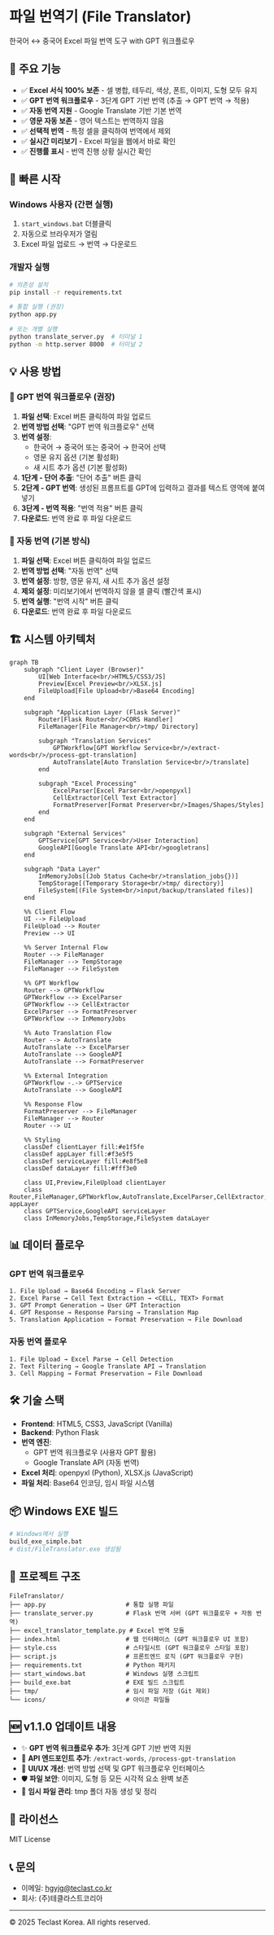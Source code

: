 # 파일 번역기 (File Translator)

한국어 ↔ 중국어 Excel 파일 번역 도구 with GPT 워크플로우

## 🌟 주요 기능

- ✅ **Excel 서식 100% 보존** - 셀 병합, 테두리, 색상, 폰트, 이미지, 도형 모두 유지
- ✅ **GPT 번역 워크플로우** - 3단계 GPT 기반 번역 (추출 → GPT 번역 → 적용)
- ✅ **자동 번역 지원** - Google Translate 기반 기본 번역
- ✅ **영문 자동 보존** - 영어 텍스트는 번역하지 않음
- ✅ **선택적 번역** - 특정 셀을 클릭하여 번역에서 제외
- ✅ **실시간 미리보기** - Excel 파일을 웹에서 바로 확인
- ✅ **진행률 표시** - 번역 진행 상황 실시간 확인

## 🚀 빠른 시작

### Windows 사용자 (간편 실행)

1. `start_windows.bat` 더블클릭
2. 자동으로 브라우저가 열림
3. Excel 파일 업로드 → 번역 → 다운로드

### 개발자 실행

```bash
# 의존성 설치
pip install -r requirements.txt

# 통합 실행 (권장)
python app.py

# 또는 개별 실행
python translate_server.py  # 터미널 1
python -m http.server 8000  # 터미널 2
```

## 💡 사용 방법

### 📝 GPT 번역 워크플로우 (권장)

1. **파일 선택**: Excel 버튼 클릭하여 파일 업로드
2. **번역 방법 선택**: "GPT 번역 워크플로우" 선택
3. **번역 설정**:
   - 한국어 → 중국어 또는 중국어 → 한국어 선택
   - 영문 유지 옵션 (기본 활성화)
   - 새 시트 추가 옵션 (기본 활성화)
4. **1단계 - 단어 추출**: "단어 추출" 버튼 클릭
5. **2단계 - GPT 번역**: 생성된 프롬프트를 GPT에 입력하고 결과를 텍스트 영역에 붙여넣기
6. **3단계 - 번역 적용**: "번역 적용" 버튼 클릭
7. **다운로드**: 번역 완료 후 파일 다운로드

### 🔄 자동 번역 (기본 방식)

1. **파일 선택**: Excel 버튼 클릭하여 파일 업로드
2. **번역 방법 선택**: "자동 번역" 선택
3. **번역 설정**: 방향, 영문 유지, 새 시트 추가 옵션 설정
4. **제외 설정**: 미리보기에서 번역하지 않을 셀 클릭 (빨간색 표시)
5. **번역 실행**: "번역 시작" 버튼 클릭
6. **다운로드**: 번역 완료 후 파일 다운로드

## 🏗️ 시스템 아키텍처

```mermaid
graph TB
    subgraph "Client Layer (Browser)"
        UI[Web Interface<br/>HTML5/CSS3/JS]
        Preview[Excel Preview<br/>XLSX.js]
        FileUpload[File Upload<br/>Base64 Encoding]
    end

    subgraph "Application Layer (Flask Server)"
        Router[Flask Router<br/>CORS Handler]
        FileManager[File Manager<br/>tmp/ Directory]

        subgraph "Translation Services"
            GPTWorkflow[GPT Workflow Service<br/>/extract-words<br/>/process-gpt-translation]
            AutoTranslate[Auto Translation Service<br/>/translate]
        end

        subgraph "Excel Processing"
            ExcelParser[Excel Parser<br/>openpyxl]
            CellExtractor[Cell Text Extractor]
            FormatPreserver[Format Preserver<br/>Images/Shapes/Styles]
        end
    end

    subgraph "External Services"
        GPTService[GPT Service<br/>User Interaction]
        GoogleAPI[Google Translate API<br/>googletrans]
    end

    subgraph "Data Layer"
        InMemoryJobs[(Job Status Cache<br/>translation_jobs{})]
        TempStorage[(Temporary Storage<br/>tmp/ directory)]
        FileSystem[(File System<br/>input/backup/translated files)]
    end

    %% Client Flow
    UI --> FileUpload
    FileUpload --> Router
    Preview --> UI

    %% Server Internal Flow
    Router --> FileManager
    FileManager --> TempStorage
    FileManager --> FileSystem

    %% GPT Workflow
    Router --> GPTWorkflow
    GPTWorkflow --> ExcelParser
    GPTWorkflow --> CellExtractor
    ExcelParser --> FormatPreserver
    GPTWorkflow --> InMemoryJobs

    %% Auto Translation Flow
    Router --> AutoTranslate
    AutoTranslate --> ExcelParser
    AutoTranslate --> GoogleAPI
    AutoTranslate --> FormatPreserver

    %% External Integration
    GPTWorkflow -.-> GPTService
    AutoTranslate --> GoogleAPI

    %% Response Flow
    FormatPreserver --> FileManager
    FileManager --> Router
    Router --> UI

    %% Styling
    classDef clientLayer fill:#e1f5fe
    classDef appLayer fill:#f3e5f5
    classDef serviceLayer fill:#e8f5e8
    classDef dataLayer fill:#fff3e0

    class UI,Preview,FileUpload clientLayer
    class Router,FileManager,GPTWorkflow,AutoTranslate,ExcelParser,CellExtractor,FormatPreserver appLayer
    class GPTService,GoogleAPI serviceLayer
    class InMemoryJobs,TempStorage,FileSystem dataLayer
```

## 📊 데이터 플로우

### GPT 번역 워크플로우
```
1. File Upload → Base64 Encoding → Flask Server
2. Excel Parse → Cell Text Extraction → <CELL, TEXT> Format
3. GPT Prompt Generation → User GPT Interaction
4. GPT Response → Response Parsing → Translation Map
5. Translation Application → Format Preservation → File Download
```

### 자동 번역 플로우
```
1. File Upload → Excel Parse → Cell Detection
2. Text Filtering → Google Translate API → Translation
3. Cell Mapping → Format Preservation → File Download
```

## 🛠 기술 스택

- **Frontend**: HTML5, CSS3, JavaScript (Vanilla)
- **Backend**: Python Flask
- **번역 엔진**:
  - GPT 번역 워크플로우 (사용자 GPT 활용)
  - Google Translate API (자동 번역)
- **Excel 처리**: openpyxl (Python), XLSX.js (JavaScript)
- **파일 처리**: Base64 인코딩, 임시 파일 시스템

## 📦 Windows EXE 빌드

```bash
# Windows에서 실행
build_exe_simple.bat
# dist/FileTranslator.exe 생성됨
```

## 📂 프로젝트 구조

```
FileTranslator/
├── app.py                      # 통합 실행 파일
├── translate_server.py         # Flask 번역 서버 (GPT 워크플로우 + 자동 번역)
├── excel_translator_template.py # Excel 번역 모듈
├── index.html                  # 웹 인터페이스 (GPT 워크플로우 UI 포함)
├── style.css                   # 스타일시트 (GPT 워크플로우 스타일 포함)
├── script.js                   # 프론트엔드 로직 (GPT 워크플로우 구현)
├── requirements.txt            # Python 패키지
├── start_windows.bat           # Windows 실행 스크립트
├── build_exe.bat               # EXE 빌드 스크립트
├── tmp/                        # 임시 파일 저장 (Git 제외)
└── icons/                      # 아이콘 파일들
```

## 🆕 v1.1.0 업데이트 내용

- ✨ **GPT 번역 워크플로우 추가**: 3단계 GPT 기반 번역 지원
- 🔧 **API 엔드포인트 추가**: `/extract-words`, `/process-gpt-translation`
- 🎨 **UI/UX 개선**: 번역 방법 선택 및 GPT 워크플로우 인터페이스
- 🛡️ **파일 보안**: 이미지, 도형 등 모든 시각적 요소 완벽 보존
- 📁 **임시 파일 관리**: tmp 폴더 자동 생성 및 정리

## 📝 라이선스

MIT License

## 📞 문의

- 이메일: hgyjg@teclast.co.kr
- 회사: (주)테클라스트코리아

---
© 2025 Teclast Korea. All rights reserved.